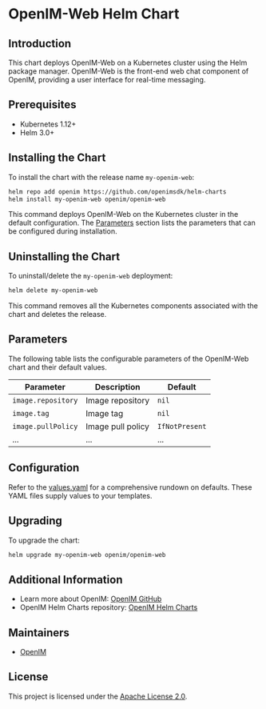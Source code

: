# OpenIM-Web Helm Chart

## Introduction

This chart deploys OpenIM-Web on a Kubernetes cluster using the Helm package manager. OpenIM-Web is the front-end web chat component of OpenIM, providing a user interface for real-time messaging.

## Prerequisites

- Kubernetes 1.12+
- Helm 3.0+

## Installing the Chart

To install the chart with the release name `my-openim-web`:

```bash
helm repo add openim https://github.com/openimsdk/helm-charts
helm install my-openim-web openim/openim-web
```

This command deploys OpenIM-Web on the Kubernetes cluster in the default configuration. The [Parameters](https://chat.openai.com/c/892a8ceb-729a-496a-829b-98d2d1b74cc3#parameters) section lists the parameters that can be configured during installation.

## Uninstalling the Chart

To uninstall/delete the `my-openim-web` deployment:

```bash
helm delete my-openim-web
```

This command removes all the Kubernetes components associated with the chart and deletes the release.

## Parameters

The following table lists the configurable parameters of the OpenIM-Web chart and their default values.

| Parameter          | Description       | Default        |
| ------------------ | ----------------- | -------------- |
| `image.repository` | Image repository  | `nil`          |
| `image.tag`        | Image tag         | `nil`          |
| `image.pullPolicy` | Image pull policy | `IfNotPresent` |
| ...                | ...               | ...            |

## Configuration

Refer to the [values.yaml](https://github.com/openimsdk/helm-charts/blob/main/charts/openim-web/values.yaml) for a comprehensive rundown on defaults. These YAML files supply values to your templates.

## Upgrading

To upgrade the chart:

```bash
helm upgrade my-openim-web openim/openim-web
```

## Additional Information

+ Learn more about OpenIM: [OpenIM GitHub](https://github.com/openimsdk/open-im-server)
+ OpenIM Helm Charts repository: [OpenIM Helm Charts](https://github.com/openimsdk/helm-charts)

## Maintainers

+ [OpenIM](https://github.com/openimsdk)

## License

This project is licensed under the [Apache License 2.0](https://github.com/openimsdk/open-im-server/blob/main/LICENSE).